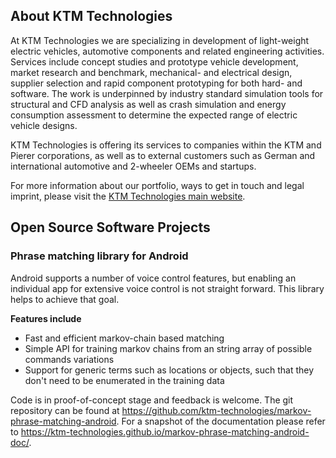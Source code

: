 
## About KTM Technologies

At KTM Technologies we are specializing in development of light-weight electric
vehicles, automotive components and related engineering activities. 
Services include concept studies and prototype vehicle development, market 
research and benchmark, mechanical- and electrical design, supplier 
selection and rapid component prototyping for both hard- and software.
The work is underpinned by industry standard simulation tools for
structural and CFD analysis as well as crash simulation and energy 
consumption assessment to determine the expected range of electric vehicle
designs.

KTM Technologies is offering its services to companies within the KTM and
Pierer corporations, as well as to external customers such as German and
international automotive and 2-wheeler OEMs and startups.

For more information about our portfolio, ways to get in touch and legal imprint, please visit the <a href="https://www.ktm-technologies.com">KTM Technologies main website</a>.

## Open Source Software Projects

### Phrase matching library for Android

Android supports a number of voice control features, but enabling an individual app for extensive voice control is not straight forward. This library helps to achieve that goal.

**Features include**

* Fast and efficient markov-chain based matching
* Simple API for training markov chains from an string array of possible commands variations
* Support for generic terms such as locations or objects, such that they don't need to be enumerated in the training data

Code is in proof-of-concept stage and feedback is welcome. The git repository can be found at <a href="https://github.com/ktm-technologies/markov-phrase-matching-android">https://github.com/ktm-technologies/markov-phrase-matching-android</a>. For a snapshot of the documentation please refer to <a href="https://ktm-technologies.github.io/markov-phrase-matching-android-doc/">https://ktm-technologies.github.io/markov-phrase-matching-android-doc/</a>.
